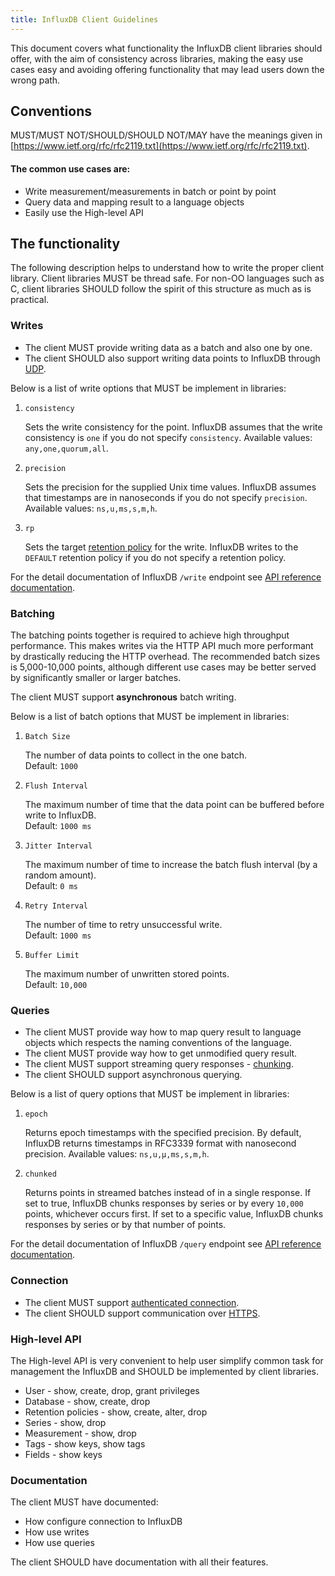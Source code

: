 ```yaml
---
title: InfluxDB Client Guidelines
---
```

This document covers what functionality the InfluxDB client libraries should offer, with the aim of consistency across libraries, making the easy use cases easy and avoiding offering functionality that may lead users down the wrong path.

## Conventions

MUST/MUST NOT/SHOULD/SHOULD NOT/MAY have the meanings given in [https://www.ietf.org/rfc/rfc2119.txt](https://www.ietf.org/rfc/rfc2119.txt).

#### The common use cases are:

* Write measurement/measurements in batch or point by point
* Query data and mapping result to a language objects
* Easily use the High-level API

## The functionality
The following description helps to understand how to write the proper client library. Client libraries MUST be thread safe.
For non-OO languages such as C, client libraries SHOULD follow the spirit of this structure as much as is practical.

### Writes

- The client MUST provide writing data as a batch and also one by one.
- The client SHOULD also support writing data points to InfluxDB through [UDP](/influxdb/v1.6/supported_protocols/udp).

Below is a list of write options that MUST be implement in libraries:

1. `consistency`

    Sets the write consistency for the point. InfluxDB assumes that the write consistency is `one` if you do not specify `consistency`.
    Available values: `any,one,quorum,all`.

2. `precision`

    Sets the precision for the supplied Unix time values. InfluxDB assumes that timestamps are in nanoseconds if you do not specify `precision`.
    Available values: `ns,u,ms,s,m,h`.
    
3. `rp`                                             

    Sets the target [retention policy](/influxdb/v1.6/concepts/glossary/#retention-policy-rp) for the write. 
    InfluxDB writes to the `DEFAULT` retention policy if you do not specify a retention policy.
  
For the detail documentation of InfluxDB `/write` endpoint see [API reference documentation](/influxdb/v1.6/tools/api/#write).
  
### Batching

The batching points together is required to achieve high throughput performance. This makes writes via the HTTP API much more performant by drastically reducing the HTTP overhead.
The recommended batch sizes is 5,000-10,000 points, although different use cases may be better served by significantly smaller or larger batches.
  
The client MUST support **asynchronous** batch writing.
  
Below is a list of batch options that MUST be implement in libraries:

1.  `Batch Size`

    The number of data points to collect in the one batch.  
    Default: `1000`

2.  `Flush Interval`

    The maximum number of time that the data point can be buffered before write to InfluxDB.    
    Default: `1000 ms`  
    
3.  `Jitter Interval`

    The maximum number of time to increase the batch flush interval (by a random amount).  
    Default: `0 ms`  

4.  `Retry Interval`

    The number of time to retry unsuccessful write.  
    Default: `1000 ms`  

5.  `Buffer Limit`

    The maximum number of unwritten stored points.  
    Default: `10,000`  

### Queries

* The client MUST provide way how to map query result to language objects which respects the naming conventions of the language.
* The client MUST provide way how to get unmodified query result.
* The client MUST support streaming query responses - [chunking](/influxdb/v1.6/guides/querying_data#chunking/).
* The client SHOULD support asynchronous querying.

Below is a list of query options that MUST be implement in libraries:

1.  `epoch`

    Returns epoch timestamps with the specified precision. By default, InfluxDB returns timestamps in RFC3339 format with nanosecond precision.
    Available values: `ns,u,µ,ms,s,m,h`.

2.  `chunked`

    Returns points in streamed batches instead of in a single response. If set to true, InfluxDB chunks responses by series or by every `10,000` points, whichever occurs first. If set to a specific value, InfluxDB chunks responses by series or by that number of points.

For the detail documentation of InfluxDB `/query` endpoint see [API reference documentation](/influxdb/v1.6/tools/api/#query).

### Connection

* The client MUST support [authenticated connection](/influxdb/v1.6/administration/authentication_and_authorization/#authentication).
* The client SHOULD support communication over [HTTPS](/influxdb/v1.6/administration/https_setup/).

### High-level API
The High-level API is very convenient to help user simplify common task for management the InfluxDB and SHOULD be implemented by client libraries.

* User - show, create, drop, grant privileges
* Database - show, create, drop
* Retention policies - show, create, alter, drop
* Series - show, drop
* Measurement - show, drop
* Tags - show keys, show tags
* Fields - show keys

### Documentation
The client MUST have documented:

* How configure connection to InfluxDB
* How use writes
* How use queries

The client SHOULD have documentation with all their features.
